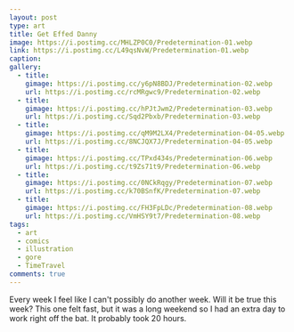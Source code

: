 ```yaml
---
layout: post
type: art
title: Get Effed Danny
image: https://i.postimg.cc/MHLZP0C0/Predetermination-01.webp
link: https://i.postimg.cc/L49qsNvW/Predetermination-01.webp
caption: 
gallery:
  - title: 
    gimage: https://i.postimg.cc/y6pN8BDJ/Predetermination-02.webp
    url: https://i.postimg.cc/rcMRgwc9/Predetermination-02.webp
  - title: 
    gimage: https://i.postimg.cc/hPJtJwm2/Predetermination-03.webp
    url: https://i.postimg.cc/Sqd2Pbxb/Predetermination-03.webp
  - title: 
    gimage: https://i.postimg.cc/qM9M2LX4/Predetermination-04-05.webp
    url: https://i.postimg.cc/8NCJQX7J/Predetermination-04-05.webp
  - title: 
    gimage: https://i.postimg.cc/TPxd434s/Predetermination-06.webp
    url: https://i.postimg.cc/t9Zs71t9/Predetermination-06.webp
  - title: 
    gimage: https://i.postimg.cc/0NCkRqgy/Predetermination-07.webp
    url: https://i.postimg.cc/k70BSnfK/Predetermination-07.webp
  - title: 
    gimage: https://i.postimg.cc/FH3FpLDc/Predetermination-08.webp
    url: https://i.postimg.cc/VmHSY9t7/Predetermination-08.webp
tags:
  - art
  - comics
  - illustration
  - gore
  - TimeTravel
comments: true
---
```

Every week I feel like I can't possibly do another week.  Will it be true this week?  This one felt fast, but it was a long weekend so I had an extra day to work right off the bat.  It probably took 20 hours.